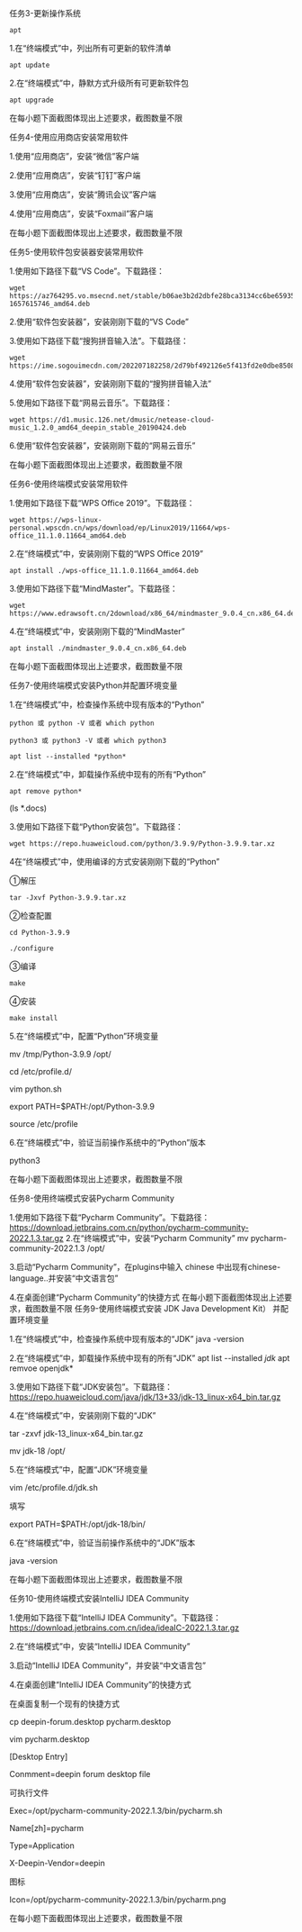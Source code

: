 任务3-更新操作系统

`apt`

1.在“终端模式”中，列出所有可更新的软件清单

```
apt update
```

2.在“终端模式”中，静默方式升级所有可更新软件包
```
apt upgrade
```

在每小题下面截图体现出上述要求，截图数量不限

任务4-使用应用商店安装常用软件

1.使用“应用商店”，安装“微信”客户端

2.使用“应用商店”，安装“钉钉”客户端

3.使用“应用商店”，安装“腾讯会议”客户端

4.使用“应用商店”，安装“Foxmail”客户端

在每小题下面截图体现出上述要求，截图数量不限

任务5-使用软件包安装器安装常用软件

1.使用如下路径下载“VS Code”。下载路径：
```
wget https://az764295.vo.msecnd.net/stable/b06ae3b2d2dbfe28bca3134cc6be65935cdfea6a/code_1.69.1-1657615746_amd64.deb
```

2.使用“软件包安装器”，安装刚刚下载的“VS Code”

3.使用如下路径下载“搜狗拼音输入法”。下载路径：
```
wget https://ime.sogouimecdn.com/202207182258/2d79bf492126e5f413fd2e0dbe8508f5/dl/gzindex/1656597217/sogoupinyin_4.0.1.2800_x86_64.deb
```
4.使用“软件包安装器”，安装刚刚下载的“搜狗拼音输入法”

5.使用如下路径下载“网易云音乐”。下载路径：
```
wget https://d1.music.126.net/dmusic/netease-cloud-music_1.2.0_amd64_deepin_stable_20190424.deb
```

6.使用“软件包安装器”，安装刚刚下载的“网易云音乐”

在每小题下面截图体现出上述要求，截图数量不限

任务6-使用终端模式安装常用软件

1.使用如下路径下载“WPS Office 2019”。下载路径：
```
wget https://wps-linux-personal.wpscdn.cn/wps/download/ep/Linux2019/11664/wps-office_11.1.0.11664_amd64.deb
```
2.在“终端模式”中，安装刚刚下载的“WPS Office 2019”
```
apt install ./wps-office_11.1.0.11664_amd64.deb
```
3.使用如下路径下载“MindMaster”。下载路径：
```
wget https://www.edrawsoft.cn/2download/x86_64/mindmaster_9.0.4_cn.x86_64.deb
```
4.在“终端模式”中，安装刚刚下载的“MindMaster”
```
apt install ./mindmaster_9.0.4_cn.x86_64.deb
```

在每小题下面截图体现出上述要求，截图数量不限

任务7-使用终端模式安装Python并配置环境变量

1.在“终端模式”中，检查操作系统中现有版本的“Python” 
```
python 或 python -V 或者 which python
```
```
python3 或 python3 -V 或者 which python3
```
```
apt list --installed *python*
```
2.在“终端模式”中，卸载操作系统中现有的所有“Python”
```
apt remove python*
```
(ls *.docs)

3.使用如下路径下载“Python安装包”。下载路径：
```
wget https://repo.huaweicloud.com/python/3.9.9/Python-3.9.9.tar.xz
```
4在“终端模式”中，使用编译的方式安装刚刚下载的“Python” 

①解压
```
tar -Jxvf Python-3.9.9.tar.xz
```
②检查配置
```
cd Python-3.9.9
```
```
./configure
```
③编译
```
make
```
④安装
```
make install
```
5.在“终端模式”中，配置“Python”环境变量

mv /tmp/Python-3.9.9 /opt/

cd /etc/profile.d/

vim python.sh

export PATH=$PATH:/opt/Python-3.9.9

source /etc/profile

6.在“终端模式”中，验证当前操作系统中的“Python”版本

python3

在每小题下面截图体现出上述要求，截图数量不限

任务8-使用终端模式安装Pycharm Community

1.使用如下路径下载“Pycharm Community”。下载路径：https://download.jetbrains.com.cn/python/pycharm-community-2022.1.3.tar.gz
2.在“终端模式”中，安装“Pycharm Community” 
mv pycharm-community-2022.1.3 /opt/

3.启动“Pycharm Community”，在plugins中输入 chinese 中出现有chinese-language..并安装“中文语言包” 

4.在桌面创建“Pycharm Community”的快捷方式
在每小题下面截图体现出上述要求，截图数量不限
任务9-使用终端模式安装 JDK Java Development Kit） 并配置环境变量

1.在“终端模式”中，检查操作系统中现有版本的“JDK” 
java -version

2.在“终端模式”中，卸载操作系统中现有的所有“JDK”
apt list --installed *jdk*
apt remvoe openjdk*

3.使用如下路径下载“JDK安装包”。下载路径：https://repo.huaweicloud.com/java/jdk/13+33/jdk-13_linux-x64_bin.tar.gz

4.在“终端模式”中，安装刚刚下载的“JDK” 

tar -zxvf jdk-13_linux-x64_bin.tar.gz

mv jdk-18 /opt/

5.在“终端模式”中，配置“JDK”环境变量

vim /etc/profile.d/jdk.sh

填写

export PATH=$PATH:/opt/jdk-18/bin/

6.在“终端模式”中，验证当前操作系统中的“JDK”版本

java -version

在每小题下面截图体现出上述要求，截图数量不限

任务10-使用终端模式安装IntelliJ IDEA Community

1.使用如下路径下载“IntelliJ IDEA Community”。下载路径：https://download.jetbrains.com.cn/idea/ideaIC-2022.1.3.tar.gz

2.在“终端模式”中，安装“IntelliJ IDEA Community” 

3.启动“IntelliJ IDEA Community”，并安装“中文语言包” 

4.在桌面创建“IntelliJ IDEA Community”的快捷方式

在桌面复制一个现有的快捷方式

cp deepin-forum.desktop pycharm.desktop

vim pycharm.desktop

[Desktop Entry]

Conmment=deepin forum desktop file

可执行文件

Exec=/opt/pycharm-community-2022.1.3/bin/pycharm.sh

Name[zh]=pycharm

Type=Application

X-Deepin-Vendor=deepin

图标

Icon=/opt/pycharm-community-2022.1.3/bin/pycharm.png

在每小题下面截图体现出上述要求，截图数量不限



